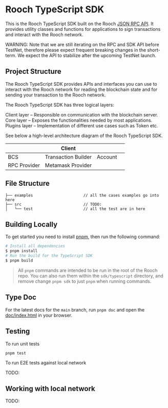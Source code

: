 # Rooch TypeScript SDK

This is the Rooch TypeScript SDK built on the Rooch [JSON RPC API](https://github.com/rooch-network/rooch/blob/main/crates/rooch-open-rpc-spec/schemas/openrpc.json). It provides utility classes and functions for applications to sign transactions and interact with the Rooch network.

WARNING: Note that we are still iterating on the RPC and SDK API before TestNet, therefore please expect frequent breaking changes in the short-term. We expect the API to stabilize after the upcoming TestNet launch.

## Project Structure

The Rooch TypeScript SDK provides APIs and interfaces you can use to interact with the Rooch network for reading the blockchain state and for sending your transaction to the Rooch network.

The Rooch TypeScript SDK has three logical layers:

Client layer – Responsible on communication with the blockchain server.
Core layer – Exposes the functionalities needed by most applications.
Plugins layer – Implementation of different use cases such as Token etc.

See below a high-level architecture diagram of the Rooch TypeScript SDK.

|              | Client              |         |     |
| ------------ | ------------------- | ------- | --- |
| BCS          | Transaction Builder | Account |     |
| RPC Provider | Metamask Provider   |         |     |

## File Structure

```
├── examples                      // all the cases examples go into here
├── src                           // TODO:
│   └── test                      // all the test are in here
```

## Building Locally

To get started you need to install [pnpm](https://pnpm.io/), then run the following command:

```bash
# Install all dependencies
$ pnpm install
# Run the build for the TypeScript SDK
$ pnpm build
```

> All `pnpm` commands are intended to be run in the root of the Rooch repo. You can also run them within the `sdk/typescript` directory, and remove change `pnpm sdk` to just `pnpm` when running commands.

## Type Doc

For the latest docs for the `main` branch, run `pnpm doc` and open the [doc/index.html](doc/index.html) in your browser.

## Testing

To run unit tests

```
pnpm test
```

To run E2E tests against local network

TODO:

## Working with local network

TODO:
